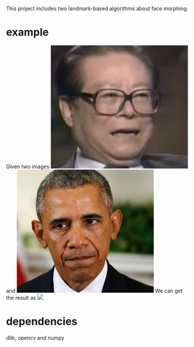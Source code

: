 This project includes two landmark-based algorithms about face morphing.

# example
Given two images
![](img/zjm.png)
and
![](img/obama.png)
We can get the result as
![](zjm2obama.gif)

# dependencies
dlib, opencv and numpy